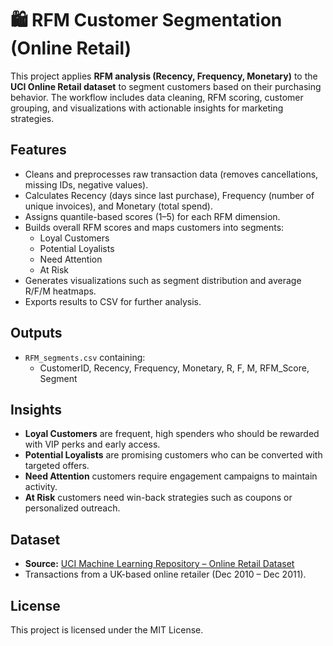 # 🛍️ RFM Customer Segmentation (Online Retail)

This project applies **RFM analysis (Recency, Frequency, Monetary)** to the **UCI Online Retail dataset** to segment customers based on their purchasing behavior. The workflow includes data cleaning, RFM scoring, customer grouping, and visualizations with actionable insights for marketing strategies.

## Features
- Cleans and preprocesses raw transaction data (removes cancellations, missing IDs, negative values).
- Calculates Recency (days since last purchase), Frequency (number of unique invoices), and Monetary (total spend).
- Assigns quantile-based scores (1–5) for each RFM dimension.
- Builds overall RFM scores and maps customers into segments:
  - Loyal Customers  
  - Potential Loyalists  
  - Need Attention  
  - At Risk  
- Generates visualizations such as segment distribution and average R/F/M heatmaps.
- Exports results to CSV for further analysis.

## Outputs
- `RFM_segments.csv` containing:
  - CustomerID, Recency, Frequency, Monetary, R, F, M, RFM_Score, Segment

## Insights
- **Loyal Customers** are frequent, high spenders who should be rewarded with VIP perks and early access.  
- **Potential Loyalists** are promising customers who can be converted with targeted offers.  
- **Need Attention** customers require engagement campaigns to maintain activity.  
- **At Risk** customers need win-back strategies such as coupons or personalized outreach.  

## Dataset
- **Source:** [UCI Machine Learning Repository – Online Retail Dataset](https://archive.ics.uci.edu/ml/datasets/online+retail)  
- Transactions from a UK-based online retailer (Dec 2010 – Dec 2011).

## License
This project is licensed under the MIT License.
